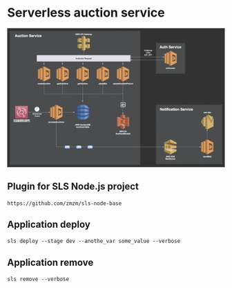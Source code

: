 # Serverless auction service

![Project structure](images/project-structure.png)

## Plugin for SLS Node.js project

```text
https://github.com/zmzm/sls-node-base
```

## Application deploy

```text
sls deploy --stage dev --anothe_var some_value --verbose
```

## Application remove

```text
sls remove --verbose
```

